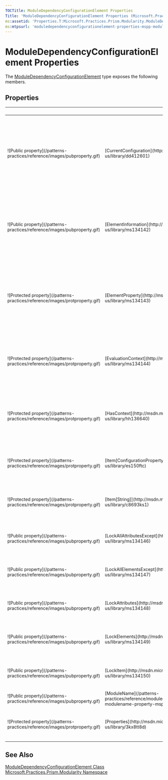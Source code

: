 ```yaml
---
TOCTitle: ModuleDependencyConfigurationElement Properties
Title: 'ModuleDependencyConfigurationElement Properties (Microsoft.Practices.Prism.Modularity)'
ms:assetid: 'Properties.T:Microsoft.Practices.Prism.Modularity.ModuleDependencyConfigurationElement'
ms:mtpsurl: 'moduledependencyconfigurationelement-properties-mspp-modularity.md'
---
```


# ModuleDependencyConfigurationElement Properties

The [ModuleDependencyConfigurationElement](/patterns-practices/reference/moduledependencyconfigurationelement-class-mspp-modularity) type exposes the following members.

## Properties

<table>
<thead>
<tr class="header">
<th> </th>
<th>Name</th>
<th>Description</th>
</tr>
</thead>
<tbody>
<tr class="odd">
<td>![Public property](/patterns-practices/reference/images/pubproperty.gif)</td>
<td>[CurrentConfiguration](http://msdn.microsoft.com/en-us/library/dd412601)</td>
<td><div class="summary">
Gets a reference to the top-level [Configuration](http://msdn.microsoft.com/en-us/library/s7kc101z) instance that represents the configuration hierarchy that the current [ConfigurationElement](http://msdn.microsoft.com/en-us/library/kyx77cz3) instance belongs to.
</div>
(Inherited from [ConfigurationElement](http://msdn.microsoft.com/en-us/library/kyx77cz3).)</td>
</tr>
<tr class="even">
<td>![Public property](/patterns-practices/reference/images/pubproperty.gif)</td>
<td>[ElementInformation](http://msdn.microsoft.com/en-us/library/ms134142)</td>
<td><div class="summary">
Gets an [ElementInformation](http://msdn.microsoft.com/en-us/library/ms134413) object that contains the non-customizable information and functionality of the [ConfigurationElement](http://msdn.microsoft.com/en-us/library/kyx77cz3) object.
</div>
(Inherited from [ConfigurationElement](http://msdn.microsoft.com/en-us/library/kyx77cz3).)</td>
</tr>
<tr class="odd">
<td>![Protected property](/patterns-practices/reference/images/protproperty.gif)</td>
<td>[ElementProperty](http://msdn.microsoft.com/en-us/library/ms134143)</td>
<td><div class="summary">
Gets the [ConfigurationElementProperty](http://msdn.microsoft.com/en-us/library/ms134174) object that represents the [ConfigurationElement](http://msdn.microsoft.com/en-us/library/kyx77cz3) object itself.
</div>
(Inherited from [ConfigurationElement](http://msdn.microsoft.com/en-us/library/kyx77cz3).)</td>
</tr>
<tr class="even">
<td>![Protected property](/patterns-practices/reference/images/protproperty.gif)</td>
<td>[EvaluationContext](http://msdn.microsoft.com/en-us/library/ms134144)</td>
<td><div class="summary">
Gets the [ContextInformation](http://msdn.microsoft.com/en-us/library/ms134368) object for the [ConfigurationElement](http://msdn.microsoft.com/en-us/library/kyx77cz3) object.
</div>
(Inherited from [ConfigurationElement](http://msdn.microsoft.com/en-us/library/kyx77cz3).)</td>
</tr>
<tr class="odd">
<td>![Protected property](/patterns-practices/reference/images/protproperty.gif)</td>
<td>[HasContext](http://msdn.microsoft.com/en-us/library/hh136640)</td>
<td><div class="summary">
Gets a value that indicates whether the [CurrentConfiguration](http://msdn.microsoft.com/en-us/library/dd412601) property is null.
</div>
(Inherited from [ConfigurationElement](http://msdn.microsoft.com/en-us/library/kyx77cz3).)</td>
</tr>
<tr class="even">
<td>![Protected property](/patterns-practices/reference/images/protproperty.gif)</td>
<td>[Item[ConfigurationProperty]](http://msdn.microsoft.com/en-us/library/es150ftc)</td>
<td><div class="summary">
Gets or sets a property or attribute of this configuration element.
</div>
(Inherited from [ConfigurationElement](http://msdn.microsoft.com/en-us/library/kyx77cz3).)</td>
</tr>
<tr class="odd">
<td>![Protected property](/patterns-practices/reference/images/protproperty.gif)</td>
<td>[Item[String]](http://msdn.microsoft.com/en-us/library/c8693ks1)</td>
<td><div class="summary">
Gets or sets a property, attribute, or child element of this configuration element.
</div>
(Inherited from [ConfigurationElement](http://msdn.microsoft.com/en-us/library/kyx77cz3).)</td>
</tr>
<tr class="even">
<td>![Public property](/patterns-practices/reference/images/pubproperty.gif)</td>
<td>[LockAllAttributesExcept](http://msdn.microsoft.com/en-us/library/ms134146)</td>
<td><div class="summary">
Gets the collection of locked attributes.
</div>
(Inherited from [ConfigurationElement](http://msdn.microsoft.com/en-us/library/kyx77cz3).)</td>
</tr>
<tr class="odd">
<td>![Public property](/patterns-practices/reference/images/pubproperty.gif)</td>
<td>[LockAllElementsExcept](http://msdn.microsoft.com/en-us/library/ms134147)</td>
<td><div class="summary">
Gets the collection of locked elements.
</div>
(Inherited from [ConfigurationElement](http://msdn.microsoft.com/en-us/library/kyx77cz3).)</td>
</tr>
<tr class="even">
<td>![Public property](/patterns-practices/reference/images/pubproperty.gif)</td>
<td>[LockAttributes](http://msdn.microsoft.com/en-us/library/ms134148)</td>
<td><div class="summary">
Gets the collection of locked attributes
</div>
(Inherited from [ConfigurationElement](http://msdn.microsoft.com/en-us/library/kyx77cz3).)</td>
</tr>
<tr class="odd">
<td>![Public property](/patterns-practices/reference/images/pubproperty.gif)</td>
<td>[LockElements](http://msdn.microsoft.com/en-us/library/ms134149)</td>
<td><div class="summary">
Gets the collection of locked elements.
</div>
(Inherited from [ConfigurationElement](http://msdn.microsoft.com/en-us/library/kyx77cz3).)</td>
</tr>
<tr class="even">
<td>![Public property](/patterns-practices/reference/images/pubproperty.gif)</td>
<td>[LockItem](http://msdn.microsoft.com/en-us/library/ms134150)</td>
<td><div class="summary">
Gets or sets a value indicating whether the element is locked.
</div>
(Inherited from [ConfigurationElement](http://msdn.microsoft.com/en-us/library/kyx77cz3).)</td>
</tr>
<tr class="odd">
<td>![Public property](/patterns-practices/reference/images/pubproperty.gif)</td>
<td>[ModuleName](/patterns-practices/reference/moduledependencyconfigurationelement-modulename-property-mspp-modularity
)</td>
<td><div class="summary">
Gets or sets the name of a module antoher module depends on.
</div></td>
</tr>
<tr class="even">
<td>![Protected property](/patterns-practices/reference/images/protproperty.gif)</td>
<td>[Properties](http://msdn.microsoft.com/en-us/library/3kx8tt8d)</td>
<td><div class="summary">
Gets the collection of properties.
</div>
(Inherited from [ConfigurationElement](http://msdn.microsoft.com/en-us/library/kyx77cz3).)</td>
</tr>
</tbody>
</table>

## See Also

[ModuleDependencyConfigurationElement Class](/patterns-practices/reference/moduledependencyconfigurationelement-class-mspp-modularity)  
[Microsoft.Practices.Prism.Modularity Namespace](/patterns-practices/reference/mspp-modularity-namespace)  